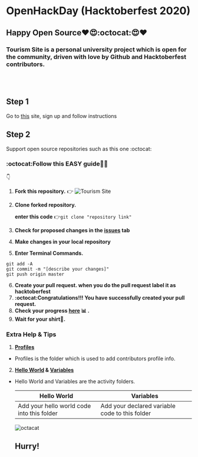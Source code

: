 # OpenHackDay (Hacktoberfest 2020)

## Happy Open Source❤️😍:octocat:😍❤️
### Tourism Site is a personal university project which is open for the community, driven with love by Github and Hacktoberfest contributors.

<br>
<br>

[# Hacktoberfest-Activity]: <>
<!-- කොල්ලන්ට කෙල්ලන්ට Hacktoberfest ටී ෂර්ට්-->
<!-- ## 👉Hacktoberfest 2020 open source activity. Happy Open Source❤️😍:octocat:😍❤️
<br> -->

## Step 1
Go to [this](https://hacktoberfest.digitalocean.com/profile) site, sign up and follow instructions
<br>

## Step 2
Support open source repositories such as this one :octocat:

###  :octocat:Follow this EASY  **guide**:baby::heart_eyes:
:point_down:

1. **Fork this repository.** :point_right: ![Tourism Site](https://github.com/oshada97/Tourism-Site/)
2. **Clone forked repository.** 

      **enter this code** :point_right:```git clone "repository link"  ```

3. **Check for proposed changes in the [issues](https://github.com/oshada97/Tourism-Site/issues) tab**
4. **Make changes in your local repository**
5. **Enter Terminal Commands.**
 ```
git add -A
git commit -m "[describe your changes]"
git push origin master
```

6. **Create your pull request. when you do the pull request label it as hacktoberfest**
7. **:octocat:Congratulations!!! You have successfully created your pull request.**
8. **Check your progress [here](https://hacktoberfest.digitalocean.com/profile) :bar_chart: .**
9. **Wait for your shirt:tshirt:.**
 
 ### Extra Help & Tips
 
 1. **[Profiles](https://github.com/oshada97/Hacktoberfest-2019/tree/master/Profiles)**
   *   Profiles is the folder which is used to add contributors profile info.
 2. **[Hello World](https://github.com/oshada97/Hacktoberfest-2019/tree/master/Hello%20World) & [Variables](https://github.com/oshada97/Hacktoberfest-2019/tree/master/Variables)**
   * Hello World and Variables are the activity folders.

        Hello World | Variables
        ------------ | ------------
        Add your hello world code into this folder | Add your declared variable code to this folder
        
       
        ![octacat](https://user-images.githubusercontent.com/34527100/94196273-bebe8b80-fed1-11ea-9b26-7672c725a6fd.jpg)
        
     ##  Hurry!


